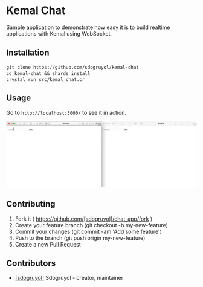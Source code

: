 # Kemal Chat

Sample application to demonstrate how easy it is to build realtime applications with Kemal using WebSocket.

## Installation

```
git clone https://github.com/sdogruyol/kemal-chat
cd kemal-chat && shards install
crystal run src/kemal_chat.cr
```

## Usage

Go to `http://localhost:3000/` to see it in action.

![Kemal Chat Gif](/images/kemal-chat.gif)

## Contributing

1. Fork it ( https://github.com/[sdogruyol]/chat_app/fork )
2. Create your feature branch (git checkout -b my-new-feature)
3. Commit your changes (git commit -am 'Add some feature')
4. Push to the branch (git push origin my-new-feature)
5. Create a new Pull Request

## Contributors

- [[sdogruyol]](https://github.com/[sdogruyol]) Sdogruyol - creator, maintainer
